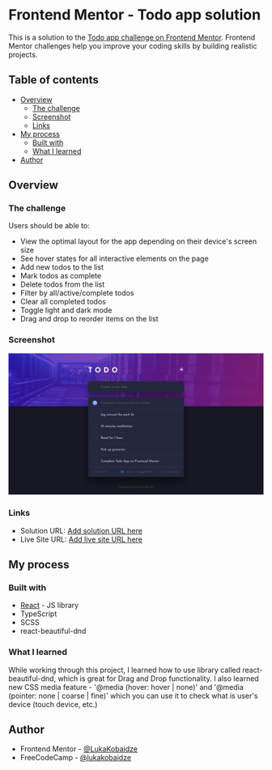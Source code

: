# Frontend Mentor - Todo app solution

This is a solution to the [Todo app challenge on Frontend Mentor](https://www.frontendmentor.io/challenges/todo-app-Su1_KokOW). Frontend Mentor challenges help you improve your coding skills by building realistic projects.

## Table of contents

- [Overview](#overview)
  - [The challenge](#the-challenge)
  - [Screenshot](#screenshot)
  - [Links](#links)
- [My process](#my-process)
  - [Built with](#built-with)
  - [What I learned](#what-i-learned)
- [Author](#author)

## Overview

### The challenge

Users should be able to:

- View the optimal layout for the app depending on their device's screen size
- See hover states for all interactive elements on the page
- Add new todos to the list
- Mark todos as complete
- Delete todos from the list
- Filter by all/active/complete todos
- Clear all completed todos
- Toggle light and dark mode
- Drag and drop to reorder items on the list

### Screenshot

![](./screenshot.png)

### Links

- Solution URL: [Add solution URL here](https://your-solution-url.com)
- Live Site URL: [Add live site URL here](https://your-live-site-url.com)

## My process

### Built with

- [React](https://reactjs.org/) - JS library
- TypeScript
- SCSS
- react-beautiful-dnd

### What I learned

While working through this project, I learned how to use library called react-beautiful-dnd, which is great for Drag and Drop functionality. I also learned new CSS media feature - '@media (hover: hover | none)' and '@media (pointer: none | coarse | fine)' which you can use it to check what is user's device (touch device, etc.)

## Author

- Frontend Mentor - [@LukaKobaidze](https://www.frontendmentor.io/profile/LukaKobaidze)
- FreeCodeCamp - [@lukakobaidze](https://www.freecodecamp.org/lukakobaidze)
